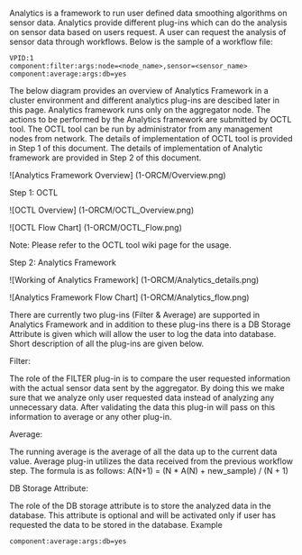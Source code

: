 Analytics is a framework to run user defined data smoothing algorithms on sensor data. Analytics provide different plug-ins which can do the analysis on sensor data based on users request. A user can request the analysis of sensor data through workflows. Below is the sample of a workflow file:

	VPID:1
	component:filter:args:node=<node_name>,sensor=<sensor_name>
	component:average:args:db=yes

The below diagram provides an overview of Analytics Framework in a cluster environment and different analytics plug-ins are descibed later in this page.
Analytics framework runs only on the aggregator node. The actions to be performed by the Analytics framework are submitted by OCTL tool. The OCTL tool can be run by administrator from any management nodes from network. The details of implementation of OCTL tool is provided in Step 1 of this document. The details of implementation of Analytic framework are provided in Step 2 of this document.

![Analytics Framework Overview] (1-ORCM/Overview.png)

Step 1: OCTL

![OCTL Overview] (1-ORCM/OCTL_Overview.png)

![OCTL Flow Chart] (1-ORCM/OCTL_Flow.png)

Note: Please refer to the OCTL tool wiki page for the usage.

Step 2: Analytics Framework

![Working of Analytics Framework] (1-ORCM/Analytics_details.png)

![Analytics Framework Flow Chart] (1-ORCM/Analytics_flow.png)

There are currently two plug-ins (Filter & Average) are supported in Analytics Framework and in addition to these plug-ins there is a DB Storage Attribute is given which will allow the user to log the data into database. Short description of all the plug-ins are given below.

Filter:

The role of the FILTER plug-in is to compare the user requested information with the actual sensor data sent by the aggregator. By doing this we make sure that we analyze only user requested data instead of analyzing any unnecessary data. After validating the data this plug-in will pass on this information to average or any other plug-in.

Average:

The running average is the average of all the data up to the current data value. Average plug-in utilizes the data received from the previous workflow step. The formula is as follows:
	A(N+1) = (N * A(N) + new_sample) / (N + 1)

DB Storage Attribute:

The role of the DB storage attribute is to store the analyzed data in the database. This attribute is optional and will be activated only if user has requested the data to be stored in the database.
Example

	component:average:args:db=yes

